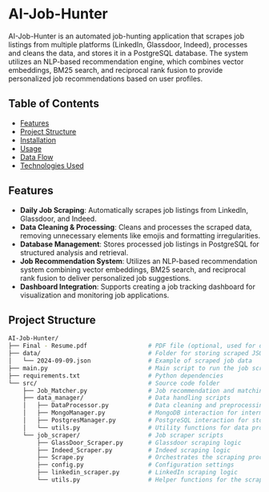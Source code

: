 # AI-Job-Hunter

AI-Job-Hunter is an automated job-hunting application that scrapes job listings from multiple platforms (LinkedIn, Glassdoor, Indeed), processes and cleans the data, and stores it in a PostgreSQL database. The system utilizes an NLP-based recommendation engine, which combines vector embeddings, BM25 search, and reciprocal rank fusion to provide personalized job recommendations based on user profiles.

## Table of Contents
- [Features](#features)
- [Project Structure](#project-structure)
- [Installation](#installation)
- [Usage](#usage)
- [Data Flow](#data-flow)
- [Technologies Used](#technologies-used)

## Features
- **Daily Job Scraping**: Automatically scrapes job listings from LinkedIn, Glassdoor, and Indeed.
- **Data Cleaning & Processing**: Cleans and processes the scraped data, removing unnecessary elements like emojis and formatting irregularities.
- **Database Management**: Stores processed job listings in PostgreSQL for structured analysis and retrieval.
- **Job Recommendation System**: Utilizes an NLP-based recommendation system combining vector embeddings, BM25 search, and reciprocal rank fusion to deliver personalized job suggestions.
- **Dashboard Integration**: Supports creating a job tracking dashboard for visualization and monitoring job applications.

## Project Structure

```bash
AI-Job-Hunter/
├── Final - Resume.pdf                 # PDF file (optional, used for demo)
├── data/                              # Folder for storing scraped JSON data
│   └── 2024-09-09.json                # Example of scraped job data
├── main.py                            # Main script to run the job scraping and recommendation system
├── requirements.txt                   # Python dependencies
└── src/                               # Source code folder
    ├── Job_Matcher.py                 # Job recommendation and matching logic
    ├── data_manager/                  # Data handling scripts
    │   ├── DataProcessor.py           # Data cleaning and preprocessing
    │   ├── MongoManager.py            # MongoDB interaction for intermediate storage
    │   ├── PostgresManager.py         # PostgreSQL interaction for storing structured job data
    │   └── utils.py                   # Utility functions for data processing
    └── job_scraper/                   # Job scraper scripts
        ├── GlassDoor_Scraper.py       # Glassdoor scraping logic
        ├── Indeed_Scraper.py          # Indeed scraping logic
        ├── Scrape.py                  # Orchestrates the scraping process
        ├── config.py                  # Configuration settings
        ├── linkedin_scraper.py        # LinkedIn scraping logic
        └── utils.py                   # Helper functions for the scraping process
